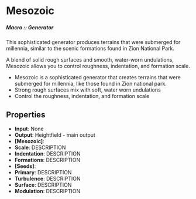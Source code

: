 # Mesozoic

##### Macro :: Generator

This sophisticated generator produces terrains that were submerged for millennia, similar to the scenic formations found in Zion National Park.  

A blend of solid rough surfaces and smooth, water-worn undulations, Mesozoic allows you to control roughness, indentation, and formation scale.

- Mesozoic is a sophisticated generator that creates terrains that were submerged for millennia, like those found in Zion national park.
- Strong rough surfaces mix with soft, water worn undulations
- Control the roughness, indentation, and formation scale

## Properties
- **Input**: None
- **Output**: Heightfield - main output
- **[Mesozoic]**: 
- **Scale**: DESCRIPTION
- **Indentation**: DESCRIPTION
- **Formations**: DESCRIPTION
- **[Seeds]**: 
- **Primary**: DESCRIPTION
- **Turbulence**: DESCRIPTION
- **Surface**: DESCRIPTION
- **Modulation**: DESCRIPTION


